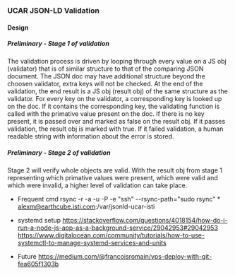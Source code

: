 ### UCAR JSON-LD Validation

#### Design 

##### Preliminary - Stage 1 of validation
The validation process is driven by looping through every value on a JS obj (validator) that is of similar structure to that of the comparing JSON document. The JSON doc may have additional structure beyond the choosen validator, extra keys will not be checked. At the end of the validation, the end result is a JS obj (result obj) of the same structure as the validator. For every key on the validator, a corresponding key is looked up on the doc. If it contains the corresponding key, the validating function is called with the primative value present on the doc. If there is no key present, it is passed over and marked as false on the result obj. If it passes validation, the result obj is marked with true. If it failed validation, a human readable string with information about the error is stored.

##### Preliminary - Stage 2 of validation
Stage 2 will verify whole objects are valid. With the result obj from stage 1 representing which primative values were present, which were valid and which were invalid, a higher level of validation can take place. 

- Frequent cmd
rsync -r -a -u -P -e "ssh" --rsync-path="sudo rsync" * alexm@earthcube.isti.com:/var/jsonld-ucar-isti


- systemd setup
https://stackoverflow.com/questions/4018154/how-do-i-run-a-node-js-app-as-a-background-service/29042953#29042953
https://www.digitalocean.com/community/tutorials/how-to-use-systemctl-to-manage-systemd-services-and-units

- Future 
https://medium.com/@francoisromain/vps-deploy-with-git-fea605f1303b